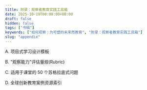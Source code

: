 ```yaml
---
title: 附录：观察者教育实践工具箱
date: 2025-10-19T00:00:00+08:00
draft: false
hidden: false
tags: ["书稿"]
keywords: ["如何观察：为可塑的未来而教育", "附录：观察者教育实践工具箱"]
slug: "appendix"
---
```


A. 项目式学习设计模板

B. "观察能力"评估量规(Rubric)

C. 适用于课堂的 50 个苏格拉底式问题

D. 全球创新教育案例资源索引
